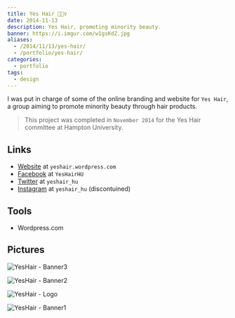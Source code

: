 ```yaml
---
title: Yes Hair 💇🏿‍♀️️
date: 2014-11-13
description: Yes Hair, promoting minority beauty.
banner: https://i.imgur.com/w1gsKdZ.jpg
aliases:
  - /2014/11/13/yes-hair/
  - /portfolio/yes-hair/
categories:
  - portfolio
tags:
  - design
---
```


I was put in charge of some of the online branding and website for `Yes Hair`, a group aiming to promote minority beauty through hair products.

> This project was completed in `November 2014` for the Yes Hair committee at Hampton University.

## Links

- [Website](https://yeshair.wordpress.com/ 'Yes Hair') at `yeshair.wordpress.com`
- [Facebook](https://www.facebook.com/YesHairHU/ 'Yes Hair - Facebook') at `YesHairHU`
- [Twitter](https://twitter.com/yeshair_hu 'Yes Hair - Twitter') at `yeshair_hu`
- [Instagram](https://instagram.com/yeshair_hu/ 'Yes Hair - Instagram') at `yeshair_hu` (discontuined)

## Tools

- Wordpress.com

## Pictures

![YesHair - Banner3](https://lh3.googleusercontent.com/BotuBH2_Nin4M3YMxO-FI6jK1Y6DbVwGqR1tTlWP78RXPU-si65hRB7FyEXyB1-AKDTgyP6stTO5pjc1pNBOmEFRC3YWN_MPgm1gWYqfRPolxHI-njc3E1vQlz9PbJQdMtwYagYoIjA__IDebGns7h7LQ0ILkj6Ylfh8BGYO2k3hgwScGCLNhDCaodE_wipoipqecGgsudBKf3hutAK7sRKOLZUMk0Fs6BS1uMzK3cX0L46Xw5oUxl48waYFUK50MkGNb4a8Z--NuNcUEPUE8MoW3zL397CuJqhWBhwqFhF9W2ZNFNlgkMlGD60qhhhmbwuIMwUf5PzTjq_buHOLMCDEP3VHMTnMGrIWjzbUcB-UFiE1MkG392spiHpRSSfosJUrWyySapAMqsOoJ2I0d4apb_j639PuNM1pBp9y64IKGAmEFy_aNmV7-OljU50XROjZjQMCCX7-KDBSyt839HKjvaN8DqG2mT4m2KJNYSGbPWHv-OH1WgAa_DuzPRd7lOKdF-UX8lCY2vBaIy_1UzH5mUtgQ0Pp75njOxnUGPzCHSqsrN_fpaUmmIUYx88NAnybFKag_cGLZ2fwHLW7r2vmO_xFqmrvDbr_5vko_Vc6ZAjCDFIYXlWCZIGlWN_u=w1024-h768-no)

![YesHair - Banner2](https://lh3.googleusercontent.com/i3TOe63T5OcxQG5LOjkEyJ3MmVs-hwTUg0nICiSn_5WGJvwWkzDE6IWafDZenlxU7_OFXIWB905VTThPTNB8aw_RMjFs7k0ARPMqHMLE1MtBjdYMKVtXYtKsn3dNDDpiI_SUisJkt4TmAmpq7GQPyXemiiE-P_RkJ2S_0FHiINgeNX8xEFLKY4poqdzIV4f8Qd9NwGLUXicrVSMoEAhkkBF86Lv6nJRnR-xq2ZlafAucQz21-WX4h42Mtff9G6lePFRJKSpIJ5mh86CHhvaRUpigGEdnkpcpVzbd94y52VFbGa50G9M6E7LJYT5hI-Ogh0hKOFfSAAeZQCpUdaoF5u1JIlBzxsE6jHNd_NjdpgSHQHySX2scjopmnQBkPhvMwmT2_yUUTZls_LfEv4kWjZiWrNa6Li9Pk4A8eL_hvp49QiOOrAMpjIaatlktdlhk3Cw7dPKez9iLjgEopOe_pD5znB5u_vswLiwOyTX6yyohUoIGTCD-tRFje_08GbRtzarnRJ5f-af9EEtc5vQ9LlCT22m9iFos0k6MEK-J_fFjhO8Z8k4i-lvNBhRpRcUnvWZhGrIGIciAEGVhPTZksQYZRmsbqfA9eiXijxuBg36NcO3YMFfj82gm-65tyeB0=w1230-h200-no)

![YesHair - Logo](https://lh3.googleusercontent.com/X1_575Kh8CBOE7VtX0MgF2RmqazHyyZgOktT1EXeF9K0WkI3BOr4xBaDGku_9_ZoQ1nVs0DEZmZL2y2GLiVVkwi8M4jnDQuD29kCVMEEl-OIGwclJyTzb9ymiydOAQzbVuzR1Dw2eZoGHn5nuW5FmH-qCJ_Rnf2N6ozID_Va4yqJnQSkYTx90eQLVqrMoUYfjnfpWB4iBnAl8_HFirUmbsf72E7tCKNdrHStbEyvHx9KZ0941NNs3v_90mte4gRU3-eVOvSWYP1mbl7KFGk1ZzFHb9KcsrsHY48pMkcuxgQLPpTmSiCRxj9A_vjwSgoPUJwLYAgA-093eH5qyzP2OsBpLVXm1Rvo1a1fRahY1MnHvzixRsHXgIlP1wsLIGsBcSG6gowrsy_NgtmR7L45QRS-rmoVTqRLB8GmXMftVsk9pWL3bw5Bg8MHaao0NN_tiOiE7HdNjiRCASk5EZWDlxST4rH_5e7ba1_EYaLeihWtwpyyE1uhlO4D7NpM0NsGpU_fxo_oXzMhazXdw0y5qyHYYHwtNz17Fk0YYsLY6F43FA2UWT6fUtlFTjWSDeGd-8NIhKdlNTvLKVpcWQbPhcrzumn84STL19_zJ_vdDJSK0dqq1f3bMpo6Qp1VQ61q=s300-no)

![YesHair - Banner1](https://lh3.googleusercontent.com/sx28fHMUWuTb96nlq7xvUkpOGnKfat65JksWjU4q4vfcOoVMuWKz0cfost4BcrTFAQ8mtRikdRwBueVEv60QftuQdvHcqq_nT5EY8V4ZZQsRv_yKd2rlGpwWIjnraoxhCQRBkFFR0nQnOFyoNCNgpWXdCYjGAnkfR9ki3IUw2WsiAVwgOAml0JxGipHIeDgmSdD9i7rQlf5n8nSiHW2Zaz3DVKWjUKiTDmIXZ2mrToPJUDBtE3cYXXAgF9xslU5igrueW5Y20-cbn2LQ8AB6QkEnOQiyW_AqbP0YeK4qGfwqx3Y4MmNvfmHBL--rz8-rLvHXuD609lDZaC1_xK6eMZ9Phj65wYXsv_yi-lyuMw2wKLBy_VupqG7OCD7GXgcUGmajs05wtf4I2IdneGFXiJAAVc4neb1SmKNSUwBPTsEPdPQQPv82Y_qde2xZJZU9CKEW-ACoTYulUjt_hWUH_8JbUlIbC1EhQayLK4XopKZrGx4SXzyMiXvlnXwhfGO-gjTvxtYmmFm7zKMFXMSUFtR60hHiw22zQxMBGGkLcAGaH1hZbGF3VqM2kM4G1jP1RMbtJbBI0EzwZgGvNiMO-PYLTyQMPvGVquGtq49Lj7jPWmBOLLKYlMTXsW6HJyBh=w1024-h768-no)

